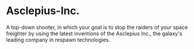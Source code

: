 # Asclepius-Inc.
A top-down shooter, in which your goal is to stop the raiders of your space freighter by using the latest inventions of the Asclepius Inc., the galaxy's leading company in respawn technologies.
